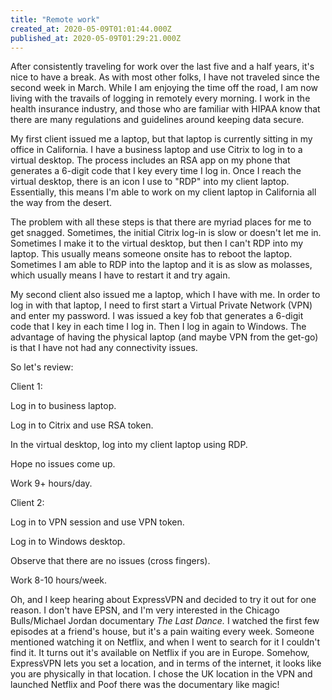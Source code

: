 ```yaml
---
title: "Remote work"
created_at: 2020-05-09T01:01:44.000Z
published_at: 2020-05-09T01:29:21.000Z
---
```

After consistently traveling for work over the last five and a half years, it's nice to have a break. As with most other folks, I have not traveled since the second week in March. While I am enjoying the time off the road, I am now living with the travails of logging in remotely every morning. I work in the health insurance industry, and those who are familiar with HIPAA know that there are many regulations and guidelines around keeping data secure.

My first client issued me a laptop, but that laptop is currently sitting in my office in California. I have a business laptop and use Citrix to log in to a virtual desktop. The process includes an RSA app on my phone that generates a 6-digit code that I key every time I log in. Once I reach the virtual desktop, there is an icon I use to "RDP" into my client laptop. Essentially, this means I'm able to work on my client laptop in California all the way from the desert.

The problem with all these steps is that there are myriad places for me to get snagged. Sometimes, the initial Citrix log-in is slow or doesn't let me in. Sometimes I make it to the virtual desktop, but then I can't RDP into my laptop. This usually means someone onsite has to reboot the laptop. Sometimes I am able to RDP into the laptop and it is as slow as molasses, which usually means I have to restart it and try again. 

My second client also issued me a laptop, which I have with me. In order to log in with that laptop, I need to first start a Virtual Private Network (VPN) and enter my password. I was issued a key fob that generates a 6-digit code that I key in each time I log in. Then I log in again to Windows. The advantage of having the physical laptop (and maybe VPN from the get-go) is that I have not had any connectivity issues.

So let's review:

Client 1:

Log in to business laptop.

Log in to Citrix and use RSA token.

In the virtual desktop, log into my client laptop using RDP.

Hope no issues come up. 

Work 9+ hours/day.

Client 2: 

Log in to VPN session and use VPN token.

Log in to Windows desktop.

Observe that there are no issues (cross fingers).

Work 8-10 hours/week.

Oh, and I keep hearing about ExpressVPN and decided to try it out for one reason. I don't have EPSN, and I'm very interested in the Chicago Bulls/Michael Jordan documentary _The Last Dance._ I watched the first few episodes at a friend's house, but it's a pain waiting every week. Someone mentioned watching it on Netflix, and when I went to search for it I couldn't find it. It turns out it's available on Netflix if you are in Europe. Somehow, ExpressVPN lets you set a location, and in terms of the internet, it looks like you are physically in that location. I chose the UK location in the VPN and launched Netflix and Poof there was the documentary like magic!
